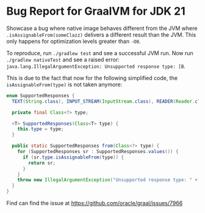 # Bug Report for GraalVM for JDK 21

Showcase a bug where native image behaves different from the JVM where `.isAssignableFrom(someClazz)` delivers a
different result than the JVM. This only happens for optimization levels greater than `-O0`.

To reproduce, run `./gradlew test` and see a successful JVM run. Now run `./gradlew nativeTest` and see a raised error:
`java.lang.IllegalArgumentException: Unsupported response type: [B`.

This is due to the fact that now for the following simplified code, the `isAssignableFrom(type)` is not taken anymore:

```java
enum SupportedResponses {
  TEXT(String.class), INPUT_STREAM(InputStream.class), READER(Reader.class), BYTE_ARRAY(byte[].class);

  private final Class<?> type;

  <T> SupportedResponses(Class<T> type) {
    this.type = type;
  }

  public static SupportedResponses from(Class<?> type) {
    for (SupportedResponses sr : SupportedResponses.values()) {
      if (sr.type.isAssignableFrom(type)) {
        return sr;
      }
    }
    throw new IllegalArgumentException("Unsupported response type: " + type.getName());
  }
}
```

Find can find the issue at https://github.com/oracle/graal/issues/7966
